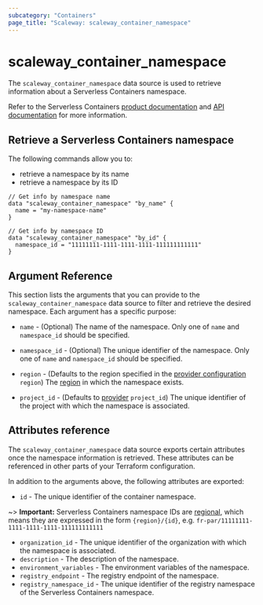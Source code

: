 ```yaml
---
subcategory: "Containers"
page_title: "Scaleway: scaleway_container_namespace"
---
```


# scaleway_container_namespace

The `scaleway_container_namespace` data source is used to retrieve information about a Serverless Containers namespace.

Refer to the Serverless Containers [product documentation](https://www.scaleway.com/en/docs/serverless/containers/) and [API documentation](https://www.scaleway.com/en/developers/api/serverless-containers/) for more information.

## Retrieve a Serverless Containers namespace

The following commands allow you to:
- retrieve a namespace by its name
- retrieve a namespace by its ID

```hcl
// Get info by namespace name
data "scaleway_container_namespace" "by_name" {
  name = "my-namespace-name"
}

// Get info by namespace ID
data "scaleway_container_namespace" "by_id" {
  namespace_id = "11111111-1111-1111-1111-111111111111"
}
```

## Argument Reference

This section lists the arguments that you can provide to the `scaleway_container_namespace` data source to filter and retrieve the desired namespace. Each argument has a specific purpose:

- `name` - (Optional) The name of the namespace. Only one of `name` and `namespace_id` should be specified.

- `namespace_id` - (Optional) The unique identifier of the namespace. Only one of `name` and `namespace_id` should be specified.

- `region` - (Defaults to the region specified in the [provider configuration](../index.md#region) `region`) The [region](../guides/regions_and_zones.md#regions) in which the namespace exists.

- `project_id` - (Defaults to [provider](../index.md#project_id) `project_id`) The unique identifier of the project with which the namespace is associated.

## Attributes reference

The `scaleway_container_namespace` data source exports certain attributes once the namespace information is retrieved. These attributes can be referenced in other parts of your Terraform configuration.

In addition to the arguments above, the following attributes are exported:

- `id` - The unique identifier of the container namespace.

~> **Important:** Serverless Containers namespace IDs are [regional](../guides/regions_and_zones.md#resource-ids), which means they are expressed in the form `{region}/{id}`, e.g. `fr-par/11111111-1111-1111-1111-111111111111`

- `organization_id` - The unique identifier of the organization with which the namespace is associated.
- `description` - The description of the namespace.
- `environment_variables` - The environment variables of the namespace.
- `registry_endpoint` - The registry endpoint of the namespace.
- `registry_namespace_id` - The unique identifier of the registry namespace of the Serverless Containers namespace.
